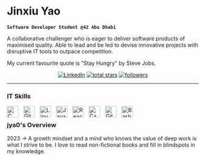 # Jinxiu Yao

**`Software Developer Student @42 Abu Dhabi`**

A collaborative challenger who is eager to deliver software products of maximised quality. Able to lead and be led to devise innovative projects with disruptive IT tools to outpace competition.

My current favourite quote is "Stay Hungry" by Steve Jobs.

<!-- Social badges section -->
<!-- Badges with custom icons - https://github.com/DenverCoder1/custom-icon-badges -->
<!-- View counter - https://github.com/DenverCoder1/Simple-View-Counter -->
<p align="center">
	<a href="https://www.linkedin.com/in/jinxiuyao/"><img alt="LinkedIn" title="My LinkedIn Page" src="https://img.shields.io/badge/LinkedIn-0077B5?style=for-the-badge&logo=linkedin&logoColor=white"/></a>
  <a href="https://github.com/jya0?tab=repositories&sort=stargazers">
    <img alt="total stars" title="Total stars on GitHub" src="https://custom-icon-badges.demolab.com/github/stars/jya0?color=55960c&style=for-the-badge&labelColor=488207&logo=star"/></a>
  <a href="https://github.com/jya0?tab=followers">
    <img alt="followers" title="Follow me on Github" src="https://custom-icon-badges.demolab.com/github/followers/jya0?color=236ad3&labelColor=1155ba&style=for-the-badge&logo=person-add&label=Follow&logoColor=white"/></a>
</p>

---

### IT Skills
<img align="left" alt="C" width="30px" style="padding-right:10px;" src="https://cdn.jsdelivr.net/gh/devicons/devicon/icons/c/c-line.svg" />
<img align="left" alt="Git" width="30px" style="padding-right:10px;" src="https://cdn.jsdelivr.net/gh/devicons/devicon/icons/git/git-original.svg" />
<img align="left" alt="Linux" width="30px" style="padding-right:10px;" src="https://cdn.jsdelivr.net/gh/devicons/devicon/icons/linux/linux-original.svg" />
<img align="left" alt="JavaScript" width="30px" style="padding-right:10px;" src="https://cdn.jsdelivr.net/gh/devicons/devicon/icons/javascript/javascript-plain.svg" />
<img align="left" alt="React" width="30px" style="padding-right:10px;" src="https://cdn.jsdelivr.net/gh/devicons/devicon/icons/react/react-original.svg" />
<img align="left" alt="C++" width="30px" style="padding-right:10px;" src="https://cdn.jsdelivr.net/gh/devicons/devicon/icons/cplusplus/cplusplus-line.svg" />
<img align="left" alt="GitHub" width="30px" style="padding-right:10px;" src="https://cdn.jsdelivr.net/gh/devicons/devicon/icons/github/github-original.svg" />
<img align="left" alt="Bash" width="30px" style="padding-right:10px;" src="https://cdn.jsdelivr.net/gh/devicons/devicon/icons/bash/bash-original.svg" />
<br />

<!---
#

###	Stats
![jya0's GitHub stats](https://github-readme-stats.vercel.app/api?username=jya0&show_icons=true&theme=gotham)

#
-->

[//]: <details>
	<summary><h3>jya0's Overview</h3></summary>
		2023 ->
		A growth mindset and a mind who knows the value of deep work is what I strive to be.
		I love to read non-fictional books and fill in blindspots in my knowledge.
